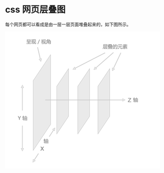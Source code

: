 # css 网页层叠图



每个网页都可以看成是由一层一层页面堆叠起来的，如下图所示。 

![201596174247289](image-201805191325/201596174247289.gif)
